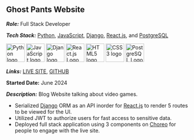 ## Ghost Pants Website
***Role:*** Full Stack Developer

***Tech Stack:*** [Python](https://www.python.org/), [JavaScript](https://ecma-international.org/publications-and-standards/standards/ecma-262/), [Django](https://www.djangoproject.com/), [React.js](https://react.dev/), and [PostgreSQL](https://www.postgresql.org/)

[<img src="https://upload.wikimedia.org/wikipedia/commons/c/c3/Python-logo-notext.svg" alt="Python logo" height="50">](https://www.python.org/) [<img src="https://upload.wikimedia.org/wikipedia/commons/6/6a/JavaScript-logo.png" alt="JavaScript logo" height="50">](https://ecma-international.org/publications-and-standards/standards/ecma-262/) [<img src="https://static.djangoproject.com/img/logos/django-logo-negative.png" alt="Django logo" height="50">](https://www.djangoproject.com/) [<img src="https://upload.wikimedia.org/wikipedia/commons/a/a7/React-icon.svg" alt="React.js Logo" height="50">](https://react.dev/) [<img src="https://upload.wikimedia.org/wikipedia/commons/3/38/HTML5_Badge.svg" alt="HTML5 logo" height="50">](https://html.spec.whatwg.org/) [<img src="https://upload.wikimedia.org/wikipedia/commons/6/62/CSS3_logo.svg" alt="CSS3 logo" height="50">](https://www.w3.org/TR/CSS/) [<img src="https://upload.wikimedia.org/wikipedia/commons/2/29/Postgresql_elephant.svg" alt="PostgreSQL Logo" height="50">](https://www.postgresql.org/)

***Links:*** [LIVE SITE](https://0fd6eadc-3d96-4eab-91ea-961d9c91cff9.e1-us-cdp-2.choreoapps.dev/), [GITHUB](https://github.com/robert-godlewski/ghost_pants_website)

**Started Date:** June 2024

***Description:*** Blog Website talking about video games.
* Serialized [Django](https://www.djangoproject.com/) ORM as an API inorder for [React.js](https://react.dev/) to render 5 routes to be viewed for the UI.
* Utilized JWT to authorize users for fast access to sensitive data.
* Deployed full stack application using 3 components on [Choreo](https://choreo.dev/) for people to engage with the live site.